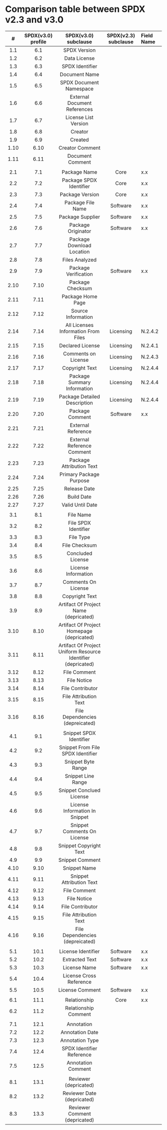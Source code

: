 # Comparison table between SPDX v2.3 and v3.0


| # | SPDX(v3.0) profile | SPDX(v3.0) subclause | SPDX(v2.3) subclause | Field Name |
|:-----:|:----:|:----:|:----:|:--------------------------|
|1.1  |6.1  | SPDX Version              |   |  |
|1.2  |6.2  | Data License              |   |  |
|1.3  |6.3  | SPDX Identifier           |   |  |
|1.4  |6.4  | Document Name	           |   |  |
|1.5  |6.5  | SPDX Document Namespace   |   |  |
|1.6  |6.6  | External Document References     |   |  |
|1.7  |6.7  | License List Version          |   |  |
|1.8  |6.8  | Creator	                 |   |  |
|1.9  |6.9  | Created                   |   |  |
|1.10 |6.10  | Creator Comment            |   |  |
|1.11 |6.11  | Document Comment              |   |  |
|     |   |  |      |    |
|2.1  |7.1	 | Package Name	             | Core  |x.x  |
|2.2  |7.2	 | Package SPDX Identifier   | Core  |x.x  |
|2.3  |7.3	 | Package Version           | Core  |x.x  |
|2.4  |7.4	 | Package File Name         | Software  |x.x  |
|2.5  |7.5	 | Package Supplier         | Software  |x.x  |
|2.6  |7.6	 | Package Originator         | Software  |x.x  |
|2.7  |7.7	 | Package Download Location |   |  |
|2.8  |7.8	 | Files Analyzed            |   |  |
|2.9  |7.9	 | Package Verification            | Software  |x.x  |
|2.10  |7.10	 | Package Checksum            |   |  |
|2.11  |7.11 | Package Home Page         |   |  |
|2.12  | 7.12 | Source Information         |   |  |
|2.14  | 7.14 | All Licenses Information From Files   | Licensing  |N.2.4.2 |
|2.15 | 7.15 | Declared License          | Licensing  |N.2.4.1 |
|2.16 | 7.16 | Comments on License       | Licensing  |N.2.4.3 |
|2.17 | 7.17 | Copyright Text            | Licensing  |N.2.4.4 |
|2.18 | 7.18 | Package Summary Information            | Licensing  |N.2.4.4 |
|2.19 | 7.19 | Package Detailed Description           | Licensing  |N.2.4.4 |
|2.20 | 7.20 | Package Comment           | Software   |x.x  |
|2.21  | 7.21 | External Reference         |   | |
|2.22  | 7.22 | External Reference Comment         |   | |
|2.23  | 7.23 | Package Attribution Text         |   | |
|2.24  | 7.24 | Primary Package Purpose         |   | |
|2.25  | 7.25 | Release Date         |   | |
|2.26  | 7.26 | Build Date         |   | |
|2.27  | 7.27 | Valid Until Date         |   | |
|     |   |  |      |    |
|3.1  | 8.1	 | File Name        |  |  |
|3.2  | 8.2	 | File SPDX Identifier        |  |  |
|3.3  | 8.3	 | File Type        |  |  |
|3.4  | 8.4	 | File Checksum        |  |  |
|3.5  | 8.5	 | Concluded License        |  |  |
|3.6  | 8.6	 | License Information        |  |  |
|3.7  | 8.7	 | Comments On License        |  |  |
|3.8  | 8.8	 | Copyright Text        |  |  |
|3.9  | 8.9	 | Artifact Of Project Name (depricated)        |  |  |
|3.10  | 8.10	 | Artifact Of Project Homepage (depricated)        |  |  |
|3.11  | 8.11	 | Artifact Of Project Uniform Resource Identifier (depricated)        |  |  |
|3.12  | 8.12	 | File Comment        |  |  |
|3.13  | 8.13	 | File Notice        |  |  |
|3.14  | 8.14	 | File Contributor        |  |  |
|3.15  | 8.15	 | File Attribution Text        |  |  |
|3.16  | 8.16	 | File Dependencies (depreicated)        |  |  |
|     |   |  |      |    |
|4.1  | 9.1	 | Snippet SPDX Identifier        |  |  |
|4.2  | 9.2	 | Snippet From File SPDX Identifier        |  |  |
|4.3  | 9.3	 | Snippet Byte Range        |  |  |
|4.4  | 9.4	 | Snippet Line Range        |  |  |
|4.5  | 9.5	 | Snippet Conclued License       |  |  |
|4.6  | 9.6	 | License Information In Snippet        |  |  |
|4.7  | 9.7	 | Snippet Comments On License        |  |  |
|4.8  | 9.8	 | Snippet Copyright Text        |  |  |
|4.9  | 9.9	 | Snippet Comment        |  |  |
|4.10  | 9.10	 | Snippet Name        |  |  |
|4.11  | 9.11	 | Snippet Attribution Text        |  |  |
|4.12  | 9.12	 | File Comment        |  |  |
|4.13  | 9.13	 | File Notice        |  |  |
|4.14  | 9.14	 | File Contributor        |  |  |
|4.15  | 9.15	 | File Attribution Text        |  |  |
|4.16  | 9.16	 | File Dependencies (depreicated)        |  |  |
|     |   |  |      |    |
|5.1  |10.1	 | License Identifier        | Software |x.x  |
|5.2  |10.2	 | Extracted Text            | Software |x.x  |
|5.3  |10.3	 | License Name              | Software |x.x  |
|5.4  |10.4	 | License Cross Reference           |  |  |
|5.5  |10.5	 | License Comment           | Software |x.x  |
|     |   |  |      |    |
|6.1  | 11.1	     | Relationship           | Core |x.x  |
|6.2  | 11.2	     | Relationship Comment          |  |  |
|     |   |  |      |    |
|7.1  | 12.1	     | Annotation           |  |  |
|7.2  | 12.2	     | Annotation Date          |  |  |
|7.3  | 12.3	     | Annotation Type          |  |  |
|7.4  | 12.4	     | SPDX Identifier Reference          |  |  |
|7.5  | 12.5	     | Annotation Comment          |  |  |
|     |   |  |      |    |
|8.1  | 13.1	     | Reviewer (depricated)          |  |  |
|8.2  | 13.2	     | Reviewer Date (depricated)          |  |  |
|8.3  | 13.3	     | Reviewer Comment (depricated)          |  |  |

